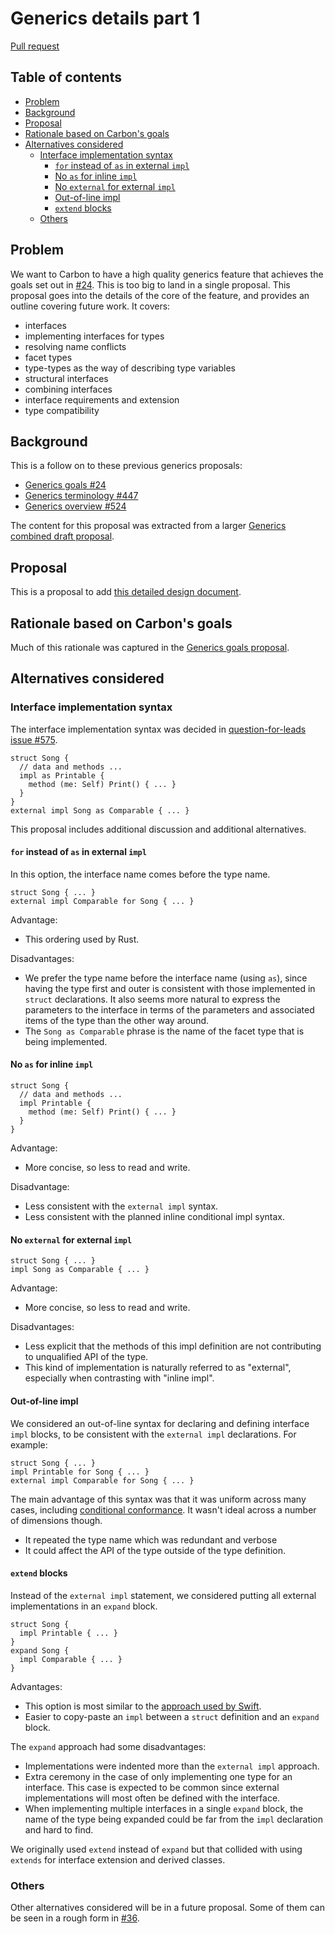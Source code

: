 # Generics details part 1

<!--
Part of the Carbon Language project, under the Apache License v2.0 with LLVM
Exceptions. See /LICENSE for license information.
SPDX-License-Identifier: Apache-2.0 WITH LLVM-exception
-->

[Pull request](https://github.com/carbon-language/carbon-lang/pull/553)

<!-- toc -->

## Table of contents

-   [Problem](#problem)
-   [Background](#background)
-   [Proposal](#proposal)
-   [Rationale based on Carbon's goals](#rationale-based-on-carbons-goals)
-   [Alternatives considered](#alternatives-considered)
    -   [Interface implementation syntax](#interface-implementation-syntax)
        -   [`for` instead of `as` in external `impl`](#for-instead-of-as-in-external-impl)
        -   [No `as` for inline `impl`](#no-as-for-inline-impl)
        -   [No `external` for external `impl`](#no-external-for-external-impl)
        -   [Out-of-line impl](#out-of-line-impl)
        -   [`extend` blocks](#extend-blocks)
    -   [Others](#others)

<!-- tocstop -->

## Problem

We want to Carbon to have a high quality generics feature that achieves the
goals set out in [#24](https://github.com/carbon-language/carbon-lang/pull/24).
This is too big to land in a single proposal. This proposal goes into the
details of the core of the feature, and provides an outline covering future
work. It covers:

-   interfaces
-   implementing interfaces for types
-   resolving name conflicts
-   facet types
-   type-types as the way of describing type variables
-   structural interfaces
-   combining interfaces
-   interface requirements and extension
-   type compatibility

## Background

This is a follow on to these previous generics proposals:

-   [Generics goals #24](https://github.com/carbon-language/carbon-lang/pull/24)
-   [Generics terminology #447](https://github.com/carbon-language/carbon-lang/pull/447)
-   [Generics overview #524](https://github.com/carbon-language/carbon-lang/pull/524)

The content for this proposal was extracted from a larger
[Generics combined draft proposal](https://github.com/carbon-language/carbon-lang/pull/36).

## Proposal

This is a proposal to add
[this detailed design document](/docs/design/generics/details.md).

## Rationale based on Carbon's goals

Much of this rationale was captured in the
[Generics goals proposal](https://github.com/carbon-language/carbon-lang/pull/24).

## Alternatives considered

### Interface implementation syntax

The interface implementation syntax was decided in
[question-for-leads issue #575](https://github.com/carbon-language/carbon-lang/issues/575).

```
struct Song {
  // data and methods ...
  impl as Printable {
    method (me: Self) Print() { ... }
  }
}
external impl Song as Comparable { ... }
```

This proposal includes additional discussion and additional alternatives.

#### `for` instead of `as` in external `impl`

In this option, the interface name comes before the type name.

```
struct Song { ... }
external impl Comparable for Song { ... }
```

Advantage:

-   This ordering used by Rust.

Disadvantages:

-   We prefer the type name before the interface name (using `as`), since having
    the type first and outer is consistent with those implemented in `struct`
    declarations. It also seems more natural to express the parameters to the
    interface in terms of the parameters and associated items of the type than
    the other way around.
-   The `Song as Comparable` phrase is the name of the facet type that is being
    implemented.

#### No `as` for inline `impl`

```
struct Song {
  // data and methods ...
  impl Printable {
    method (me: Self) Print() { ... }
  }
}
```

Advantage:

-   More concise, so less to read and write.

Disadvantage:

-   Less consistent with the `external impl` syntax.
-   Less consistent with the planned inline conditional impl syntax.

#### No `external` for external `impl`

```
struct Song { ... }
impl Song as Comparable { ... }
```

Advantage:

-   More concise, so less to read and write.

Disadvantages:

-   Less explicit that the methods of this impl definition are not contributing
    to unqualified API of the type.
-   This kind of implementation is naturally referred to as "external",
    especially when contrasting with "inline impl".

#### Out-of-line impl

We considered an out-of-line syntax for declaring and defining interface `impl`
blocks, to be consistent with the `external impl` declarations. For example:

```
struct Song { ... }
impl Printable for Song { ... }
external impl Comparable for Song { ... }
```

The main advantage of this syntax was that it was uniform across many cases,
including
[conditional conformance](/docs/design/generics/details.md#conditional-conformance).
It wasn't ideal across a number of dimensions though.

-   It repeated the type name which was redundant and verbose
-   It could affect the API of the type outside of the type definition.

#### `extend` blocks

Instead of the `external impl` statement, we considered putting all external
implementations in an `expand` block.

```
struct Song {
  impl Printable { ... }
}
expand Song {
  impl Comparable { ... }
}
```

Advantages:

-   This option is most similar to the
    [approach used by Swift](https://docs.swift.org/swift-book/LanguageGuide/Protocols.html#ID277).
-   Easier to copy-paste an `impl` between a `struct` definition and an `expand`
    block.

The `expand` approach had some disadvantages:

-   Implementations were indented more than the `external impl` approach.
-   Extra ceremony in the case of only implementing one type for an interface.
    This case is expected to be common since external implementations will most
    often be defined with the interface.
-   When implementing multiple interfaces in a single `expand` block, the name
    of the type being expanded could be far from the `impl` declaration and hard
    to find.

We originally used `extend` instead of `expand` but that collided with using
`extends` for interface extension and derived classes.

### Others

Other alternatives considered will be in a future proposal. Some of them can be
seen in a rough form in
[#36](https://github.com/carbon-language/carbon-lang/pull/36).
